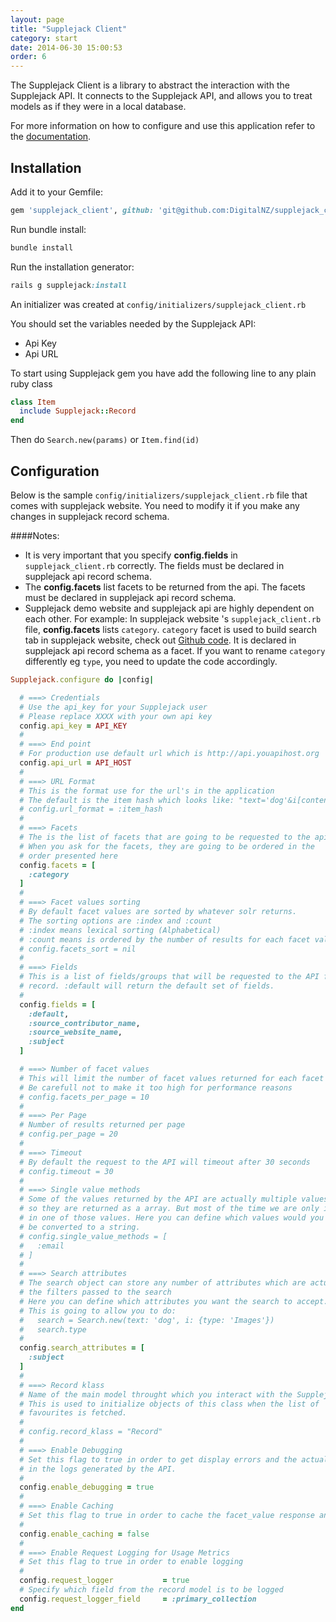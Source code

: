```yaml
---
layout: page
title: "Supplejack Client"
category: start
date: 2014-06-30 15:00:53
order: 6
---
```


The Supplejack Client is a library to abstract the interaction with the Supplejack API. It connects to the Supplejack API, and allows you to treat models as if they were in a local database.

For more information on how to configure and use this application refer to the [documentation](http://digitalnz.github.io/supplejack).

## Installation

Add it to your Gemfile:

```ruby
gem 'supplejack_client', github: 'git@github.com:DigitalNZ/supplejack_client.git'
```

Run bundle install:

```ruby
bundle install
```

Run the installation generator:

```ruby
rails g supplejack:install
```

An initializer was created at `config/initializers/supplejack_client.rb`

You should set the variables needed by the Supplejack API:
- Api Key
- Api URL

To start using Supplejack gem you have add the following line to any plain ruby class

```ruby
class Item
  include Supplejack::Record
end
```

Then do `Search.new(params)` or `Item.find(id)`

## Configuration

Below is the sample `config/initializers/supplejack_client.rb` file that comes with supplejack website. You need to modify it if you make any changes in supplejack record schema.

####Notes:

* It is very important that you specify **config.fields** in `supplejack_client.rb` correctly. The fields must be declared in supplejack api record schema.
* The **config.facets** list facets to be returned from the api. The facets must be declared in supplejack api record schema.
* Supplejack demo website and supplejack api are highly dependent on each other. For example: In supplejack website 's `supplejack_client.rb` file, **config.facets** lists `category`. `category` facet is used to build search tab in supplejack website, check out [Github code](https://github.com/DigitalNZ/supplejack_website/blob/master/app/models/search_tab.rb#L26). It is declared in supplejack api record schema as a facet. If you want to rename `category` differently eg `type`, you need to update the code accordingly.

```ruby
Supplejack.configure do |config|

  # ===> Credentials
  # Use the api_key for your Supplejack user
  # Please replace XXXX with your own api key
  config.api_key = API_KEY
  #
  # ===> End point
  # For production use default url which is http://api.youapihost.org
  config.api_url = API_HOST
  #
  # ===> URL Format
  # This is the format use for the url's in the application
  # The default is the item hash which looks like: "text='dog'&i[content_partner]=NLNZ&i[type]=Images"
  # config.url_format = :item_hash
  #
  # ===> Facets
  # The is the list of facets that are going to be requested to the api
  # When you ask for the facets, they are going to be ordered in the
  # order presented here
  config.facets = [
    :category
  ]
  #
  # ===> Facet values sorting
  # By default facet values are sorted by whatever solr returns.
  # The sorting options are :index and :count
  # :index means lexical sorting (Alphabetical)
  # :count means is ordered by the number of results for each facet value
  # config.facets_sort = nil
  #
  # ===> Fields
  # This is a list of fields/groups that will be requested to the API for every
  # record. :default will return the default set of fields.
  #
  config.fields = [
    :default,
    :source_contributor_name,
    :source_website_name,
    :subject
  ]

  # ===> Number of facet values
  # This will limit the number of facet values returned for each facet
  # Be carefull not to make it too high for performance reasons
  # config.facets_per_page = 10
  #
  # ===> Per Page
  # Number of results returned per page
  # config.per_page = 20
  #
  # ===> Timeout
  # By default the request to the API will timeout after 30 seconds
  # config.timeout = 30
  #
  # ===> Single value methods
  # Some of the values returned by the API are actually multiple values
  # so they are returned as a array. But most of the time we are only intereseted
  # in one of those values. Here you can define which values would you like to
  # be converted to a string.
  # config.single_value_methods = [
  #   :email
  # ]
  #
  # ===> Search attributes
  # The search object can store any number of attributes which are actually
  # the filters passed to the search
  # Here you can define which attributes you want the search to accept.
  # This is going to allow you to do:
  #   search = Search.new(text: 'dog', i: {type: 'Images'})
  #   search.type
  #
  config.search_attributes = [
    :subject
  ]
  #
  # ===> Record klass
  # Name of the main model throught which you interact with the Supplejack API
  # This is used to initialize objects of this class when the list of
  # favourites is fetched.
  #
  # config.record_klass = "Record"
  #
  # ===> Enable Debugging
  # Set this flag to true in order to get display errors and the actual SOLR requests
  # in the logs generated by the API.
  #
  config.enable_debugging = true
  #
  # ===> Enable Caching
  # Set this flag to true in order to cache the facet_value response and the search counts
  #
  config.enable_caching = false
  #
  # ===> Enable Request Logging for Usage Metrics
  # Set this flag to true in order to enable logging
  #
  config.request_logger           = true
  # Specify which field from the record model is to be logged
  config.request_logger_field     = :primary_collection  
end
```
